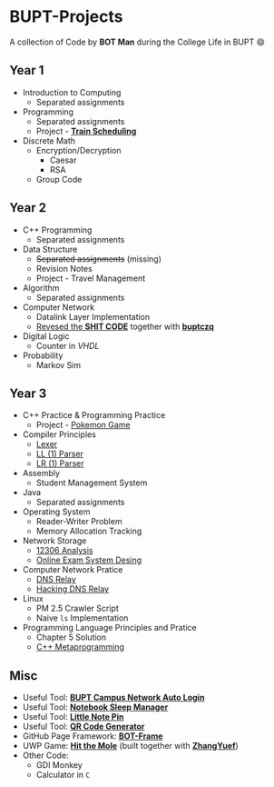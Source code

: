 # BUPT-Projects
A collection of Code by **BOT Man** during the College Life in BUPT :smile:

## Year 1

- Introduction to Computing
  - Separated assignments
- Programming
  - Separated assignments
  - Project - [**Train Scheduling**](/1-2-Programming/Crazy-Train-Sim)
- Discrete Math
  - Encryption/Decryption
    - Caesar
    - RSA
  - Group Code

## Year 2

- C++ Programming
  - Separated assignments
- Data Structure
  - ~~Separated assignments~~ (missing)
  - Revision Notes
  - Project - Travel Management
- Algorithm
  - Separated assignments
- Computer Network
  - Datalink Layer Implementation
  - [Revesed the **SHIT CODE**](/2-2-Computer-Network/Reversed)
together with [**buptczq**](https://github.com/buptczq/RE_Bupt_Computer_Network_Expr)
- Digital Logic
  - Counter in *VHDL*
- Probability
  - Markov Sim

## Year 3

- C++ Practice & Programming Practice
  - Project - [Pokemon Game](/3-1-Pokemon)
- Compiler Principles
  - [Lexer](/3-1-Compiler-Principles/Lexer)
  - [LL (1) Parser](/3-1-Compiler-Principles/LL1Parser)
  - [LR (1) Parser](/3-1-Compiler-Principles/LR1Parser)
- Assembly
  - Student Management System
- Java
  - Separated assignments
- Operating System
  - Reader-Writer Problem
  - Memory Allocation Tracking
- Network Storage
  - [12306 Analysis](https://bot-man-jl.github.io/articles/?post=2016/12306-Architecture)
  - [Online Exam System Desing](https://bot-man-jl.github.io/articles/?post=2016/Exam-System-Design)
- Computer Network Pratice
  - [DNS Relay](/3-2-Computer-Network/DNS-Relay)
  - [Hacking DNS Relay](/3-2-Computer-Network/Hack-DNS-Relay)
- Linux
  - PM 2.5 Crawler Script
  - Naive `ls` Implementation
- Programming Language Principles and Pratice
  - Chapter 5 Solution
  - [C++ Metaprogramming](https://bot-man-jl.github.io/articles/?post=2017/Cpp-Metaprogramming)

## Misc

- Useful Tool: [**BUPT Campus Network Auto Login**](/0-3-Network-Login)
- Useful Tool: [**Notebook Sleep Manager**](/0-2-Sleep-Manager)
- Useful Tool: [**Little Note Pin**](/0-1-Note-Pin)
- Useful Tool: [**QR Code Generator**](https://bot-man-jl.github.io/QRCodeGen)
- GitHub Page Framework: [**BOT-Frame**](https://github.com/BOT-Man-JL/BOT-Man-JL.github.io)
- UWP Game: [**Hit the Mole**](https://github.com/ZhangYuef/Hit-the-Mole) (built together with [**ZhangYuef**](https://github.com/ZhangYuef))
- Other Code:
  - GDI Monkey
  - Calculator in `C`